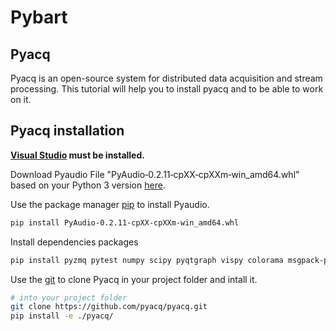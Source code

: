 # Pybart

## Pyacq

Pyacq is an open-source system for distributed data acquisition and stream processing.
This tutorial will help you to install pyacq and to be able to work on it.

## Pyacq installation


**[Visual Studio](https://visualstudio.microsoft.com/fr/downloads/) must be installed.**

Download Pyaudio File "PyAudio‑0.2.11‑cpXX‑cpXXm‑win_amd64.whl" based on your Python 3 version [here](https://www.lfd.uci.edu/~gohlke/pythonlibs/#pyaudio).

Use the package manager [pip](https://pip.pypa.io/en/stable/) to install Pyaudio.

```bash
pip install PyAudio‑0.2.11‑cpXX‑cpXXm‑win_amd64.whl
```

Install dependencies packages

```bash
pip install pyzmq pytest numpy scipy pyqtgraph vispy colorama msgpack-python blosc pyqt5
```

Use the [git](https://git-scm.com/downloads/) to clone Pyacq in your project folder and intall it.

```bash
# into your project folder
git clone https://github.com/pyacq/pyacq.git
pip install -e ./pyacq/
```
